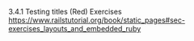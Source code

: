 3.4.1 Testing titles (Red) Exercises
https://www.railstutorial.org/book/static_pages#sec-exercises_layouts_and_embedded_ruby